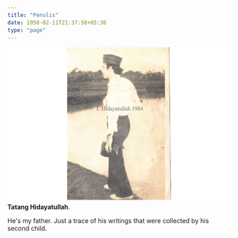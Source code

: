 ```yaml
---
title: "Penulis"
date: 1950-02-11T21:37:58+05:30
type: "page"
---
```


![sipatahunan](/static/images/musafir.png)
**Tatang Hidayatullah**.

He's my father. Just a trace of his writings that were collected by his second child.
